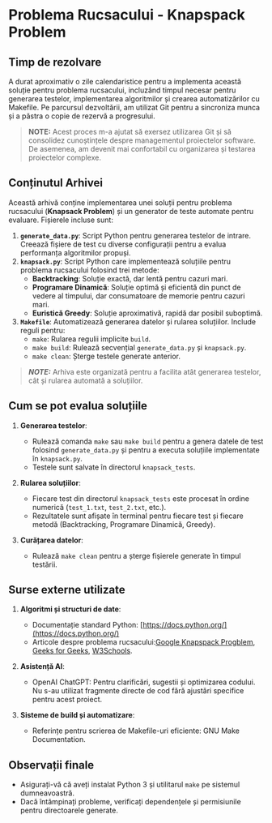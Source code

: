 # Problema Rucsacului - Knapspack Problem

## Timp de rezolvare

A durat aproximativ o zile calendaristice pentru a implementa această soluție pentru problema rucsacului, incluzând timpul necesar pentru generarea testelor, implementarea algoritmilor și crearea automatizărilor cu Makefile. Pe parcursul dezvoltării, am utilizat Git pentru a sincroniza munca și a păstra o copie de rezervă a progresului.

> **NOTE:** Acest proces m-a ajutat să exersez utilizarea Git și să consolidez cunoștințele despre managementul proiectelor software. De asemenea, am devenit mai confortabil cu organizarea și testarea proiectelor complexe.

## Conținutul Arhivei
Această arhivă conține implementarea unei soluții pentru problema rucsacului (**Knapsack Problem**) și un generator de teste automate pentru evaluare. Fișierele incluse sunt:

1. **`generate_data.py`**: Script Python pentru generarea testelor de intrare. Creează fișiere de test cu diverse configurații pentru a evalua performanța algoritmilor propuși.
2. **`knapsack.py`**: Script Python care implementează soluțiile pentru problema rucsacului folosind trei metode:
   - **Backtracking**: Soluție exactă, dar lentă pentru cazuri mari.
   - **Programare Dinamică**: Soluție optimă și eficientă din punct de vedere al timpului, dar consumatoare de memorie pentru cazuri mari.
   - **Euristică Greedy**: Soluție aproximativă, rapidă dar posibil suboptimă.
3. **`Makefile`**: Automatizează generarea datelor și rularea soluțiilor. Include reguli pentru:
   - `make`: Rularea regulii implicite `build`.
   - `make build`: Rulează secvențial `generate_data.py` și `knapsack.py`.
   - `make clean`: Șterge testele generate anterior.

> ***NOTE:*** Arhiva este organizată pentru a facilita atât generarea testelor, cât și rularea automată a soluțiilor.

## Cum se pot evalua soluțiile

1. **Generarea testelor**:
   - Rulează comanda `make` sau `make build` pentru a genera datele de test folosind `generate_data.py` și pentru a executa soluțiile implementate în `knapsack.py`.
   - Testele sunt salvate în directorul `knapsack_tests`.

2. **Rularea soluțiilor**:
   - Fiecare test din directorul `knapsack_tests` este procesat în ordine numerică (`test_1.txt`, `test_2.txt`, etc.).
   - Rezultatele sunt afișate în terminal pentru fiecare test și fiecare metodă (Backtracking, Programare Dinamică, Greedy).

3. **Curățarea datelor**:
   - Rulează `make clean` pentru a șterge fișierele generate în timpul testării.

## Surse externe utilizate

1. **Algoritmi și structuri de date**:
   - Documentație standard Python: [https://docs.python.org/](https://docs.python.org/)
   - Articole despre problema rucsacului:[Google Knapspack Progblem](https://developers.google.com/optimization/pack/knapsack), [Geeks for Geeks](https://www.geeksforgeeks.org/0-1-knapsack-problem-dp-10/), [W3Schools](https://www.w3schools.com/dsa/dsa_ref_knapsack.php).

2. **Asistență AI**:
   - OpenAI ChatGPT: Pentru clarificări, sugestii și optimizarea codului. Nu s-au utilizat fragmente directe de cod fără ajustări specifice pentru acest proiect.

3. **Sisteme de build și automatizare**:
   - Referințe pentru scrierea de Makefile-uri eficiente: GNU Make Documentation.

## Observații finale

- Asigurați-vă că aveți instalat Python 3 și utilitarul `make` pe sistemul dumneavoastră.
- Dacă întâmpinați probleme, verificați dependențele și permisiunile pentru directoarele generate.
